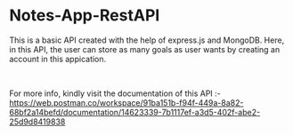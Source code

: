 # Notes-App-RestAPI

This is a basic API created with the help of express.js and MongoDB. Here, in this API, the user can store as many goals as user wants by creating an account in this appication.

<br />

For more info, kindly visit the documentation of this API :- https://web.postman.co/workspace/91ba151b-f94f-449a-8a82-68bf2a14befd/documentation/14623339-7b1117ef-a3d5-402f-abe2-25d9d8419838

